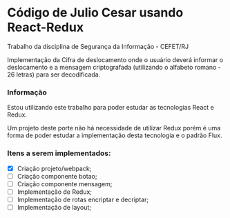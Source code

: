# Código de Julio Cesar usando React-Redux

Trabalho da disciplina de Segurança da Informação - CEFET/RJ

Implementação da Cifra de deslocamento onde o usuário deverá informar o deslocamento e a mensagem criptografada (utilizando o alfabeto romano - 26 letras) para ser decodificada.

### Informação

Estou utilizando este trabalho para poder estudar as tecnologias React e Redux.

Um projeto deste porte não há necessidade de utilizar Redux porém é uma forma de poder estudar a implementação desta tecnologia e o padrão Flux.

### Itens a serem implementados:

-[x] Criação projeto/webpack;
-[ ] Criação componente botao;
-[ ] Criação componente mensagem;
-[ ] Implementação de Redux;
-[ ] Implementação de rotas encriptar e decriptar;
-[ ] Implementação de layout;
